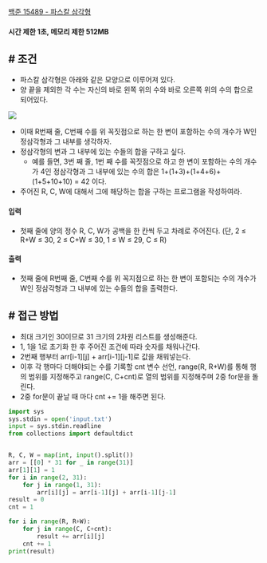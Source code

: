 
[백준 15489 - 파스칼 삼각형](https://www.acmicpc.net/problem//15489)

#### **시간 제한 1초, 메모리 제한 512MB**

## **# 조건**

- 파스칼 삼각형은 아래와 같은 모양으로 이루어져 있다. 
- 양 끝을 제외한 각 수는 자신의 바로 왼쪽 위의 수와 바로 오른쪽 위의 수의 합으로 되어있다.

![](https://onlinejudgeimages.s3-ap-northeast-1.amazonaws.com/problem/15489/1.png)

- 이때 R번째 줄, C번째 수를 위 꼭짓점으로 하는 한 변이 포함하는 수의 개수가 W인 정삼각형과 그 내부를 생각하자. 
- 정삼각형의 변과 그 내부에 있는 수들의 합을 구하고 싶다.
	- 예를 들면, 3번 째 줄, 1번 째 수를 꼭짓점으로 하고 한 변이 포함하는 수의 개수가 4인 정삼각형과 그 내부에 있는 수의 합은 1+(1+3)+(1+4+6)+(1+5+10+10) = 42 이다.
- 주어진 R, C, W에 대해서 그에 해당하는 합을 구하는 프로그램을 작성하여라.

#### **입력**
- 첫째 줄에 양의 정수 R, C, W가 공백을 한 칸씩 두고 차례로 주어진다. (단, 2 ≤ R+W ≤ 30, 2 ≤ C+W ≤ 30, 1 ≤ W ≤ 29, C ≤ R)

#### **출력**
- 첫째 줄에 R번째 줄, C번째 수를 위 꼭지점으로 하는 한 변이 포함되는 수의 개수가 W인 정삼각형과 그 내부에 있는 수들의 합을 출력한다.

## **# 접근 방법**

- 최대 크기인 30이므로 31 크기의 2차원 리스트를 생성해준다.
- 1, 1을 1로 초기화 한 후 주어진 조건에 따라 숫자를 채워나간다.
- 2번째 행부터 arr[i-1][j] + arr[i-1][j-1]로 값을 채워넣는다.
- 이후 각 행마다 더해야되는 수를 기록할 cnt 변수 선언, range(R, R+W)를 통해 행의 범위를 지정해주고 range(C, C+cnt)로 열의 범위를 지정해주며 2중 for문을 돌린다.
- 2중 for문이 끝날 때 마다 cnt += 1을 해주면 된다.

```python
import sys
sys.stdin = open('input.txt')
input = sys.stdin.readline
from collections import defaultdict


R, C, W = map(int, input().split())
arr = [[0] * 31 for _ in range(31)]
arr[1][1] = 1
for i in range(2, 31):
    for j in range(1, 31):
        arr[i][j] = arr[i-1][j] + arr[i-1][j-1]
result = 0
cnt = 1

for i in range(R, R+W):
    for j in range(C, C+cnt):
        result += arr[i][j]
    cnt += 1
print(result)
```